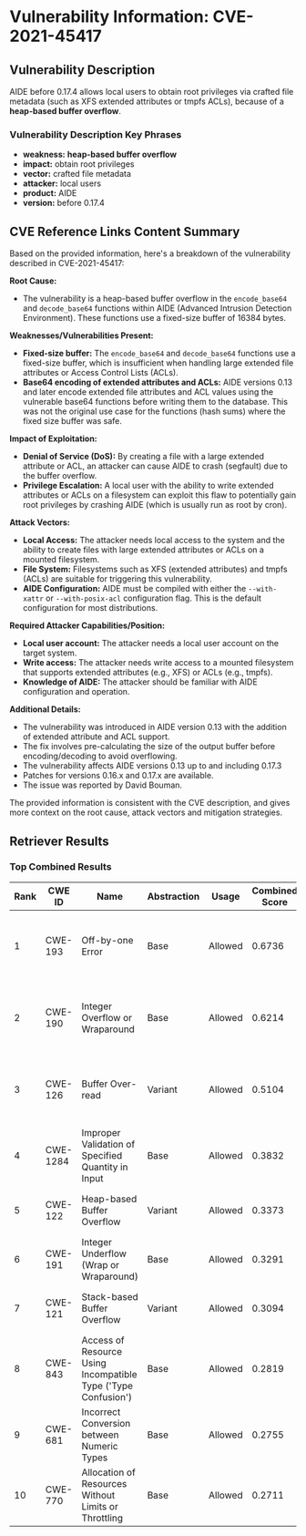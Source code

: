 # Vulnerability Information: CVE-2021-45417

## Vulnerability Description
AIDE before 0.17.4 allows local users to obtain root privileges via crafted file metadata (such as XFS extended attributes or tmpfs ACLs), because of a **heap-based buffer overflow**.

### Vulnerability Description Key Phrases
- **weakness:** **heap-based buffer overflow**
- **impact:** obtain root privileges
- **vector:** crafted file metadata
- **attacker:** local users
- **product:** AIDE
- **version:** before 0.17.4

## CVE Reference Links Content Summary
Based on the provided information, here's a breakdown of the vulnerability described in CVE-2021-45417:

**Root Cause:**

*   The vulnerability is a heap-based buffer overflow in the `encode_base64` and `decode_base64` functions within AIDE (Advanced Intrusion Detection Environment). These functions use a fixed-size buffer of 16384 bytes.

**Weaknesses/Vulnerabilities Present:**

*   **Fixed-size buffer:** The `encode_base64` and `decode_base64` functions use a fixed-size buffer, which is insufficient when handling large extended file attributes or Access Control Lists (ACLs).
*   **Base64 encoding of extended attributes and ACLs:** AIDE versions 0.13 and later encode extended file attributes and ACL values using the vulnerable base64 functions before writing them to the database. This was not the original use case for the functions (hash sums) where the fixed size buffer was safe.

**Impact of Exploitation:**

*   **Denial of Service (DoS):** By creating a file with a large extended attribute or ACL, an attacker can cause AIDE to crash (segfault) due to the buffer overflow.
*   **Privilege Escalation:** A local user with the ability to write extended attributes or ACLs on a filesystem can exploit this flaw to potentially gain root privileges by crashing AIDE (which is usually run as root by cron).

**Attack Vectors:**

*   **Local Access:** The attacker needs local access to the system and the ability to create files with large extended attributes or ACLs on a mounted filesystem.
*   **File System:** Filesystems such as XFS (extended attributes) and tmpfs (ACLs) are suitable for triggering this vulnerability.
*   **AIDE Configuration:** AIDE must be compiled with either the `--with-xattr` or `--with-posix-acl` configuration flag. This is the default configuration for most distributions.

**Required Attacker Capabilities/Position:**

*   **Local user account:** The attacker needs a local user account on the target system.
*   **Write access:** The attacker needs write access to a mounted filesystem that supports extended attributes (e.g., XFS) or ACLs (e.g., tmpfs).
*   **Knowledge of AIDE:** The attacker should be familiar with AIDE configuration and operation.

**Additional Details:**

*   The vulnerability was introduced in AIDE version 0.13 with the addition of extended attribute and ACL support.
*   The fix involves pre-calculating the size of the output buffer before encoding/decoding to avoid overflowing.
*   The vulnerability affects AIDE versions 0.13 up to and including 0.17.3
*   Patches for versions 0.16.x and 0.17.x are available.
*   The issue was reported by David Bouman.

The provided information is consistent with the CVE description, and gives more context on the root cause, attack vectors and mitigation strategies.

## Retriever Results

### Top Combined Results

| Rank | CWE ID | Name | Abstraction | Usage | Combined Score | Retrievers | Individual Scores |
|------|--------|------|-------------|-------|---------------|------------|-------------------|
| 1 | CWE-193 | Off-by-one Error | Base | Allowed | 0.6736 | dense, sparse, graph | dense: 0.514, sparse: 0.155, graph: 0.916 |
| 2 | CWE-190 | Integer Overflow or Wraparound | Base | Allowed | 0.6214 | dense, sparse, graph | dense: 0.531, sparse: 0.158, graph: 0.743 |
| 3 | CWE-126 | Buffer Over-read | Variant | Allowed | 0.5104 | dense, sparse, graph | dense: 0.533, sparse: 0.150, graph: 0.561 |
| 4 | CWE-1284 | Improper Validation of Specified Quantity in Input | Base | Allowed | 0.3832 | sparse, graph | sparse: 0.134, graph: 0.857 |
| 5 | CWE-122 | Heap-based Buffer Overflow | Variant | Allowed | 0.3373 | dense, sparse | dense: 0.543, sparse: 0.164 |
| 6 | CWE-191 | Integer Underflow (Wrap or Wraparound) | Base | Allowed | 0.3291 | dense, sparse | dense: 0.512, sparse: 0.127 |
| 7 | CWE-121 | Stack-based Buffer Overflow | Variant | Allowed | 0.3094 | dense, sparse | dense: 0.517, sparse: 0.134 |
| 8 | CWE-843 | Access of Resource Using Incompatible Type ('Type Confusion') | Base | Allowed | 0.2819 | sparse, graph | sparse: 0.117, graph: 0.602 |
| 9 | CWE-681 | Incorrect Conversion between Numeric Types | Base | Allowed | 0.2755 | sparse, graph | sparse: 0.124, graph: 0.572 |
| 10 | CWE-770 | Allocation of Resources Without Limits or Throttling | Base | Allowed | 0.2711 | sparse, graph | sparse: 0.116, graph: 0.572 |

